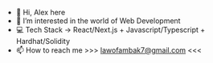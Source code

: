 - 👋 Hi, Alex here
- 👀 I’m interested in the world of Web Development
- 💻 Tech Stack → React/Next.js + Javascript/Typescript + Hardhat/Solidity 
- 📫 How to reach me >>> lawofambak7@gmail.com <<<

<!---
lawofambak/lawofambak is a ✨ special ✨ repository because its `README.md` (this file) appears on your GitHub profile.
You can click the Preview link to take a look at your changes.
--->
